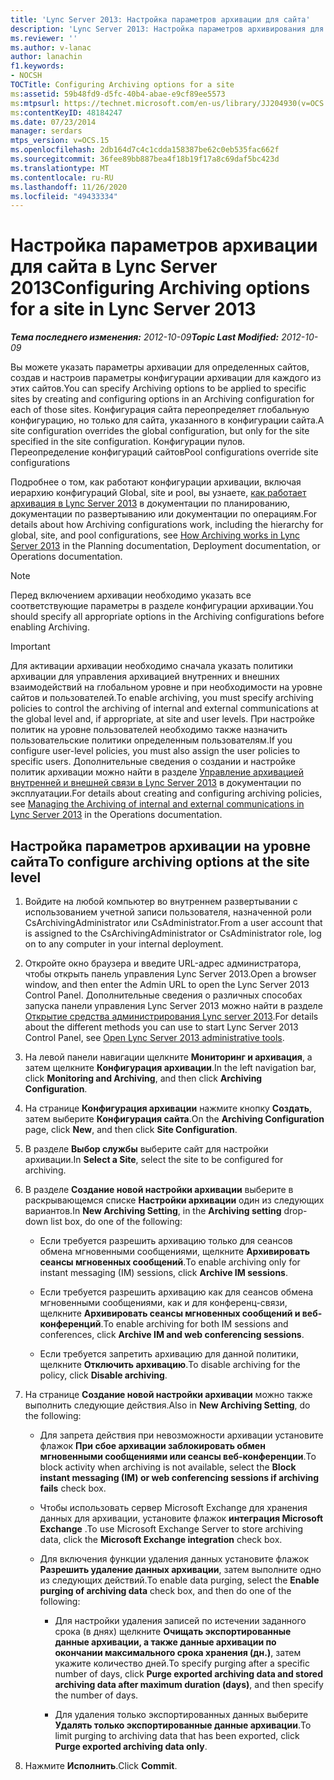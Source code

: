 ```yaml
---
title: 'Lync Server 2013: Настройка параметров архивации для сайта'
description: 'Lync Server 2013: Настройка параметров архивирования для сайта.'
ms.reviewer: ''
ms.author: v-lanac
author: lanachin
f1.keywords:
- NOCSH
TOCTitle: Configuring Archiving options for a site
ms:assetid: 59b48fd9-d5fc-40b4-abae-e9cf89ee5573
ms:mtpsurl: https://technet.microsoft.com/en-us/library/JJ204930(v=OCS.15)
ms:contentKeyID: 48184247
ms.date: 07/23/2014
manager: serdars
mtps_version: v=OCS.15
ms.openlocfilehash: 2db164d7c4c1cdda158387be62c0eb535fac662f
ms.sourcegitcommit: 36fee89bb887bea4f18b19f17a8c69daf5bc423d
ms.translationtype: MT
ms.contentlocale: ru-RU
ms.lasthandoff: 11/26/2020
ms.locfileid: "49433334"
---
```

# <a name="configuring-archiving-options-for-a-site-in-lync-server-2013"></a><span data-ttu-id="3bfb7-103">Настройка параметров архивации для сайта в Lync Server 2013</span><span class="sxs-lookup"><span data-stu-id="3bfb7-103">Configuring Archiving options for a site in Lync Server 2013</span></span>

<div data-xmlns="http://www.w3.org/1999/xhtml">

<div class="topic" data-xmlns="http://www.w3.org/1999/xhtml" data-msxsl="urn:schemas-microsoft-com:xslt" data-cs="https://msdn.microsoft.com/">

<div data-asp="https://msdn2.microsoft.com/asp">



</div>

<div id="mainSection">

<div id="mainBody"><span data-ttu-id="3bfb7-104">

<span> </span></span><span class="sxs-lookup"><span data-stu-id="3bfb7-104">

<span> </span></span></span>

<span data-ttu-id="3bfb7-105">_**Тема последнего изменения:** 2012-10-09_</span><span class="sxs-lookup"><span data-stu-id="3bfb7-105">_**Topic Last Modified:** 2012-10-09_</span></span>

<span data-ttu-id="3bfb7-106">Вы можете указать параметры архивации для определенных сайтов, создав и настроив параметры конфигурации архивации для каждого из этих сайтов.</span><span class="sxs-lookup"><span data-stu-id="3bfb7-106">You can specify Archiving options to be applied to specific sites by creating and configuring options in an Archiving configuration for each of those sites.</span></span> <span data-ttu-id="3bfb7-107">Конфигурация сайта переопределяет глобальную конфигурацию, но только для сайта, указанного в конфигурации сайта.</span><span class="sxs-lookup"><span data-stu-id="3bfb7-107">A site configuration overrides the global configuration, but only for the site specified in the site configuration.</span></span> <span data-ttu-id="3bfb7-108">Конфигурации пулов. Переопределение конфигураций сайтов</span><span class="sxs-lookup"><span data-stu-id="3bfb7-108">Pool configurations override site configurations</span></span>

<span data-ttu-id="3bfb7-109">Подробнее о том, как работают конфигурации архивации, включая иерархию конфигураций Global, site и pool, вы узнаете, [как работает архивация в Lync Server 2013](lync-server-2013-how-archiving-works.md) в документации по планированию, документации по развертыванию или документации по операциям.</span><span class="sxs-lookup"><span data-stu-id="3bfb7-109">For details about how Archiving configurations work, including the hierarchy for global, site, and pool configurations, see [How Archiving works in Lync Server 2013](lync-server-2013-how-archiving-works.md) in the Planning documentation, Deployment documentation, or Operations documentation.</span></span>

<div>


> [!NOTE]  
> <span data-ttu-id="3bfb7-110">Перед включением архивации необходимо указать все соответствующие параметры в разделе конфигурации архивации.</span><span class="sxs-lookup"><span data-stu-id="3bfb7-110">You should specify all appropriate options in the Archiving configurations before enabling Archiving.</span></span>



</div>

<div>


> [!IMPORTANT]  
> <span data-ttu-id="3bfb7-111">Для активации архивации необходимо сначала указать политики архивации для управления архивацией внутренних и внешних взаимодействий на глобальном уровне и при необходимости на уровне сайтов и пользователей.</span><span class="sxs-lookup"><span data-stu-id="3bfb7-111">To enable archiving, you must specify archiving policies to control the archiving of internal and external communications at the global level and, if appropriate, at site and user levels.</span></span> <span data-ttu-id="3bfb7-112">При настройке политик на уровне пользователей необходимо также назначить пользовательские политики определенным пользователям.</span><span class="sxs-lookup"><span data-stu-id="3bfb7-112">If you configure user-level policies, you must also assign the user policies to specific users.</span></span> <span data-ttu-id="3bfb7-113">Дополнительные сведения о создании и настройке политик архивации можно найти в разделе <A href="lync-server-2013-managing-the-archiving-of-internal-and-external-communications.md">Управление архивацией внутренней и внешней связи в Lync Server 2013</A> в документации по эксплуатации.</span><span class="sxs-lookup"><span data-stu-id="3bfb7-113">For details about creating and configuring archiving policies, see <A href="lync-server-2013-managing-the-archiving-of-internal-and-external-communications.md">Managing the Archiving of internal and external communications in Lync Server 2013</A> in the Operations documentation.</span></span>



</div>

<div>

## <a name="to-configure-archiving-options-at-the-site-level"></a><span data-ttu-id="3bfb7-114">Настройка параметров архивации на уровне сайта</span><span class="sxs-lookup"><span data-stu-id="3bfb7-114">To configure archiving options at the site level</span></span>

1.  <span data-ttu-id="3bfb7-115">Войдите на любой компьютер во внутреннем развертывании с использованием учетной записи пользователя, назначенной роли CsArchivingAdministrator или CsAdministrator.</span><span class="sxs-lookup"><span data-stu-id="3bfb7-115">From a user account that is assigned to the CsArchivingAdministrator or CsAdministrator role, log on to any computer in your internal deployment.</span></span>

2.  <span data-ttu-id="3bfb7-116">Откройте окно браузера и введите URL-адрес администратора, чтобы открыть панель управления Lync Server 2013.</span><span class="sxs-lookup"><span data-stu-id="3bfb7-116">Open a browser window, and then enter the Admin URL to open the Lync Server 2013 Control Panel.</span></span> <span data-ttu-id="3bfb7-117">Дополнительные сведения о различных способах запуска панели управления Lync Server 2013 можно найти в разделе [Открытие средства администрирования Lync server 2013](lync-server-2013-open-lync-server-administrative-tools.md).</span><span class="sxs-lookup"><span data-stu-id="3bfb7-117">For details about the different methods you can use to start Lync Server 2013 Control Panel, see [Open Lync Server 2013 administrative tools](lync-server-2013-open-lync-server-administrative-tools.md).</span></span>

3.  <span data-ttu-id="3bfb7-118">На левой панели навигации щелкните **Мониторинг и архивация**, а затем щелкните **Конфигурация архивации**.</span><span class="sxs-lookup"><span data-stu-id="3bfb7-118">In the left navigation bar, click **Monitoring and Archiving**, and then click **Archiving Configuration**.</span></span>

4.  <span data-ttu-id="3bfb7-119">На странице **Конфигурация архивации** нажмите кнопку **Создать**, затем выберите **Конфигурация сайта**.</span><span class="sxs-lookup"><span data-stu-id="3bfb7-119">On the **Archiving Configuration** page, click **New**, and then click **Site Configuration**.</span></span>

5.  <span data-ttu-id="3bfb7-120">В разделе **Выбор службы** выберите сайт для настройки архивации.</span><span class="sxs-lookup"><span data-stu-id="3bfb7-120">In **Select a Site**, select the site to be configured for archiving.</span></span>

6.  <span data-ttu-id="3bfb7-121">В разделе **Создание новой настройки архивации** выберите в раскрывающемся списке **Настройки архивации** один из следующих вариантов.</span><span class="sxs-lookup"><span data-stu-id="3bfb7-121">In **New Archiving Setting**, in the **Archiving setting** drop-down list box, do one of the following:</span></span>
    
      - <span data-ttu-id="3bfb7-122">Если требуется разрешить архивацию только для сеансов обмена мгновенными сообщениями, щелкните **Архивировать сеансы мгновенных сообщений**.</span><span class="sxs-lookup"><span data-stu-id="3bfb7-122">To enable archiving only for instant messaging (IM) sessions, click **Archive IM sessions**.</span></span>
    
      - <span data-ttu-id="3bfb7-123">Если требуется разрешить архивацию как для сеансов обмена мгновенными сообщениями, как и для конференц-связи, щелкните **Архивировать сеансы мгновенных сообщений и веб-конференций**.</span><span class="sxs-lookup"><span data-stu-id="3bfb7-123">To enable archiving for both IM sessions and conferences, click **Archive IM and web conferencing sessions**.</span></span>
    
      - <span data-ttu-id="3bfb7-124">Если требуется запретить архивацию для данной политики, щелкните **Отключить архивацию**.</span><span class="sxs-lookup"><span data-stu-id="3bfb7-124">To disable archiving for the policy, click **Disable archiving**.</span></span>

7.  <span data-ttu-id="3bfb7-125">На странице **Создание новой настройки архивации** можно также выполнить следующие действия.</span><span class="sxs-lookup"><span data-stu-id="3bfb7-125">Also in **New Archiving Setting**, do the following:</span></span>
    
      - <span data-ttu-id="3bfb7-126">Для запрета действия при невозможности архивации установите флажок **При сбое архивации заблокировать обмен мгновенными сообщениями или сеансы веб-конференции**.</span><span class="sxs-lookup"><span data-stu-id="3bfb7-126">To block activity when archiving is not available, select the **Block instant messaging (IM) or web conferencing sessions if archiving fails** check box.</span></span>
    
      - <span data-ttu-id="3bfb7-127">Чтобы использовать сервер Microsoft Exchange для хранения данных для архивации, установите флажок **интеграция Microsoft Exchange** .</span><span class="sxs-lookup"><span data-stu-id="3bfb7-127">To use Microsoft Exchange Server to store archiving data, click the **Microsoft Exchange integration** check box.</span></span>
    
      - <span data-ttu-id="3bfb7-128">Для включения функции удаления данных установите флажок **Разрешить удаление данных архивации**, затем выполните одно из следующих действий.</span><span class="sxs-lookup"><span data-stu-id="3bfb7-128">To enable data purging, select the **Enable purging of archiving data** check box, and then do one of the following:</span></span>
        
          - <span data-ttu-id="3bfb7-129">Для настройки удаления записей по истечении заданного срока (в днях) щелкните **Очищать экспортированные данные архивации, а также данные архивации по окончании максимального срока хранения (дн.)**, затем укажите количество дней.</span><span class="sxs-lookup"><span data-stu-id="3bfb7-129">To specify purging after a specific number of days, click **Purge exported archiving data and stored archiving data after maximum duration (days)**, and then specify the number of days.</span></span>
        
          - <span data-ttu-id="3bfb7-130">Для удаления только экспортированных данных выберите **Удалять только экспортированные данные архивации**.</span><span class="sxs-lookup"><span data-stu-id="3bfb7-130">To limit purging to archiving data that has been exported, click **Purge exported archiving data only**.</span></span>

8.  <span data-ttu-id="3bfb7-131">Нажмите **Исполнить**.</span><span class="sxs-lookup"><span data-stu-id="3bfb7-131">Click **Commit**.</span></span>

<span data-ttu-id="3bfb7-132"></div>

</div>

<span> </span>

</div>

</div>

</span><span class="sxs-lookup"><span data-stu-id="3bfb7-132"></div>

</div>

<span> </span>

</div>

</div>

</span></span></div>

